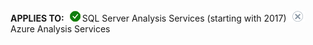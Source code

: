 **APPLIES TO:**![yes](media/yes.png)SQL Server Analysis Services (starting with 2017)![no](media/no.png)Azure Analysis Services